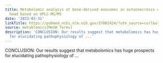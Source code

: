```yaml
---
title: Metabolomic analysis of bone-derived exosomes in osteonecrosis of the femoral
  head based on UPLC-MS/MS
date: '2023-03-31'
linkTitle: https://pubmed.ncbi.nlm.nih.gov/37002424/?utm_source=curl&utm_medium=rss&utm_campaign=pubmed-2&utm_content=1Zkrxt7ktlCbHBXEV3v65xxSnkSWNsJ1A6Fq3gBniKhGfIUslK&fc=20210907212339&ff=20230404205320&v=2.17.9.post6+86293ac
source: metablomics[MeSH Terms]
description: 'CONCLUSION: Our results suggest that metabolomics has huge prospects
  for elucidating pathophysiology of ...'
---
```

CONCLUSION: Our results suggest that metabolomics has huge prospects for elucidating pathophysiology of ...